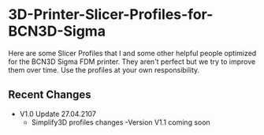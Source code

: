# 3D-Printer-Slicer-Profiles-for-BCN3D-Sigma

Here are some Slicer Profiles that I and some other helpful people optimized for the BCN3D Sigma FDM printer.
They aren't perfect but we try to improve them over time.
Use the profiles at your own responsibility.

## Recent Changes
- V1.0 Update 27.04.2107
  - Simplify3D profiles changes
  -Version V1.1 coming soon
